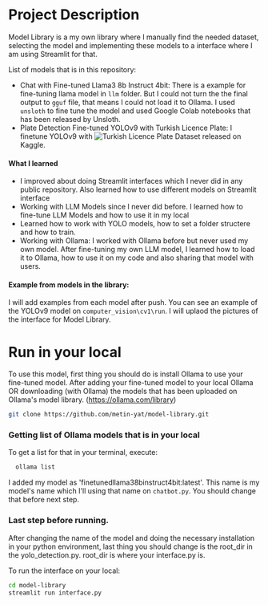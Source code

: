 

# Project Description

Model Library is a my own library where I manually find the needed dataset, selecting the model and implementing these models to a interface where I am using Streamlit for that.

List of models that is in this repository:
- Chat with Fine-tuned Llama3 8b Instruct 4bit: There is a example for fine-tuning llama model in `llm` folder. But I could not turn the the final output to `gguf` file, that means I could not load it to Ollama. I used `unsloth` to fine tune the model and used Google Colab notebooks that has been released by Unsloth.
- Plate Detection Fine-tuned YOLOv9 with Turkish Licence Plate: I finetune YOLOv9 with ![Turkish Licence Plate Dataset](https://www.kaggle.com/datasets/smaildurcan/turkish-license-plate-dataset?resource=download) released on Kaggle. 

#### What I learned
- I improved about doing Streamlit interfaces which I never did in any public repository. Also learned how to use different models on Streamlit interface
- Working with LLM Models since I never did before. I learned how to fine-tune LLM Models and how to use it in my local
- Learned how to work with YOLO models, how to set a folder structere and how to train.
- Working with Ollama: I worked with Ollama before but never used my own model. After fine-tuning my own LLM model, I learned how to load it to Ollama, how to use it on my code and also sharing that model with users.


#### Example from models in the library:
I will add examples from each model after push. You can see an example of the YOLOv9 model on `computer_vision\cv1\run`. I will uplaod the pictures of the interface for Model Library.

# Run in your local


To use this model, first thing you should do is install Ollama to use your fine-tuned model. After adding your fine-tuned model to your local Ollama OR downloading (with Ollama) the models that has been uploaded on Ollama's model library. (https://ollama.com/library)


```bash
git clone https://github.com/metin-yat/model-library.git
```

### Getting list of Ollama models that is in your local
To get a list for that in your terminal, execute:
```bash
  ollama list
```

I added my model as 'finetunedllama38binstruct4bit:latest'. This name is my model's name which I'll using that name on `chatbot.py`. You should change that before next step.

### Last step before running.

After changing the name of the model and doing the necessary installation in your python environment, last thing you should change is the root_dir in the yolo_detection.py. root_dir is where your interface.py is.

To run the interface on your local:

```bash
cd model-library
streamlit run interface.py
```